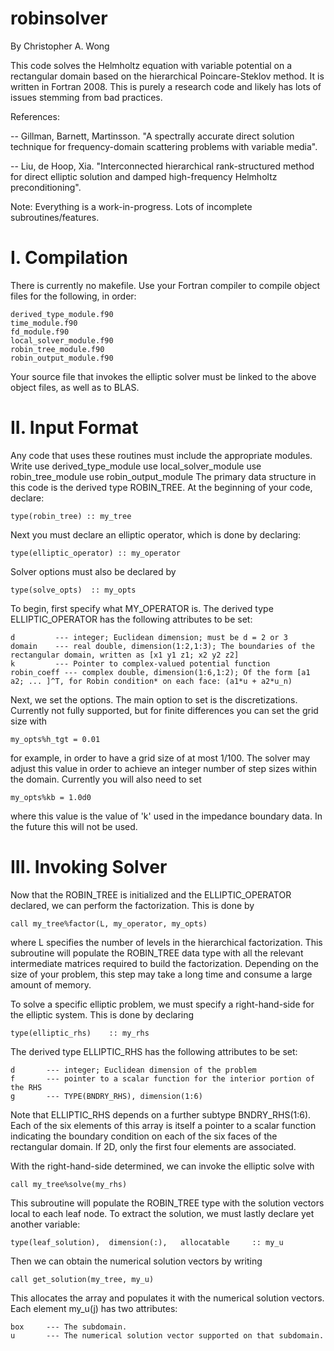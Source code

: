 # robinsolver

By Christopher A. Wong

This code solves the Helmholtz equation with variable potential on a rectangular domain based on
the hierarchical Poincare-Steklov method. It is written in Fortran 2008. This is purely a research
code and likely has lots of issues stemming from bad practices.

References:

-- Gillman, Barnett, Martinsson. "A spectrally accurate direct solution technique for
frequency-domain scattering problems with variable media".

-- Liu, de Hoop, Xia. "Interconnected hierarchical rank-structured method for direct elliptic
solution and damped high-frequency Helmholtz preconditioning".

Note: Everything is a work-in-progress. Lots of incomplete subroutines/features.

I. Compilation
==============

There is currently no makefile. Use your Fortran compiler to compile object files for the following,
in order:

    derived_type_module.f90
    time_module.f90
    fd_module.f90
    local_solver_module.f90
    robin_tree_module.f90
    robin_output_module.f90
    
Your source file that invokes the elliptic solver must be linked to the above object files, as well
as to BLAS.

II. Input Format
================

Any code that uses these routines must include the appropriate modules. Write
    use derived_type_module
    use local_solver_module
    use robin_tree_module
    use robin_output_module
The primary data structure in this code is the derived type ROBIN_TREE. At the beginning of your
code, declare:

    type(robin_tree) :: my_tree
    
Next you must declare an elliptic operator, which is done by declaring:

    type(elliptic_operator) :: my_operator
    
Solver options must also be declared by

    type(solve_opts)  :: my_opts
    
To begin, first specify what MY_OPERATOR is. The derived type ELLIPTIC_OPERATOR has the following
attributes to be set:

    d         --- integer; Euclidean dimension; must be d = 2 or 3
    domain    --- real double, dimension(1:2,1:3); The boundaries of the rectangular domain, written as [x1 y1 z1; x2 y2 z2]
    k         --- Pointer to complex-valued potential function
    robin_coeff --- complex double, dimension(1:6,1:2); Of the form [a1 a2; ... ]^T, for Robin condition* on each face: (a1*u + a2*u_n)

Next, we set the options. The main option to set is the discretizations. Currently not fully
supported, but for finite differences you can set the grid size with

    my_opts%h_tgt = 0.01
    
for example, in order to have a grid size of at most 1/100. The solver may adjust this value
in order to achieve an integer number of step sizes within the domain. Currently you will also need
to set

    my_opts%kb = 1.0d0
    
where this value is the value of 'k' used in the impedance boundary data. In the future this
will not be used.

III. Invoking Solver
====================

Now that the ROBIN_TREE is initialized and the ELLIPTIC_OPERATOR declared, we can perform the
factorization. This is done by

    call my_tree%factor(L, my_operator, my_opts)
    
where L specifies the number of levels in the hierarchical factorization. This subroutine
will populate the ROBIN_TREE data type with all the relevant intermediate matrices required to
build the factorization. Depending on the size of your problem, this step may take a long time and 
consume a large amount of memory. 

To solve a specific elliptic problem, we must specify a right-hand-side for the elliptic system.
This is done by declaring

    type(elliptic_rhs)    :: my_rhs
    
The derived type ELLIPTIC_RHS has the following attributes to be set:

    d       --- integer; Euclidean dimension of the problem
    f       --- pointer to a scalar function for the interior portion of the RHS
    g       --- TYPE(BNDRY_RHS), dimension(1:6)

Note that ELLIPTIC_RHS depends on a further subtype BNDRY_RHS(1:6). Each of the six elements of this
array is itself a pointer to a scalar function indicating the boundary condition on each of the six
faces of the rectangular domain. If 2D, only the first four elements are associated.

With the right-hand-side determined, we can invoke the elliptic solve with

    call my_tree%solve(my_rhs)
    
This subroutine will populate the ROBIN_TREE type with the solution vectors local to each leaf node.
To extract the solution, we must lastly declare yet another variable:

    type(leaf_solution),  dimension(:),   allocatable     :: my_u
    
Then we can obtain the numerical solution vectors by writing

    call get_solution(my_tree, my_u)
    
This allocates the array and populates it with the numerical solution vectors. Each element my_u(j)
has two attributes:

    box     --- The subdomain.
    u       --- The numerical solution vector supported on that subdomain.    
